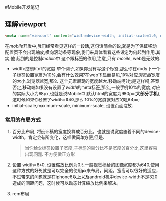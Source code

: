 #Mobile开发笔记
## 理解viewport
```html
<meta name="viewport" content="width=device-width, initial-scale=1.0, maximum-scale=1.0,minimum-scale=1,s user-scalable=0;" />
```
在*mobile*开发中,我们经常看见这样的一段话,这句话简单的说,就是为了保证移动配置页不会出现缩放,横向滚动条等现象,我们来具体看看这些设定为何起到作用.其实,他
起到的是控制*mobile*中 <html>这个跟标签的作用,注意,只有 *mobile*, web是无效的.
- width:控制html的宽度  举个例子,如果你没有写这个<meta>标签,那么你在dody下一个子标签设置宽度为10%,会有什么效果?在web下显而易见,10%对应*浏览器*宽度的大小,浏览器越宽,那么
  这个元素展现的宽度越大.移动端呢?也是这样吗,答案否定,移动端如果没有设置了*width*的meta标签,那么,一般手机10%的宽度,对应的实际大小为98px,也就是说Mobile中
  默认html的宽度为980px(**大部分手机**), 这时候如果你设置了width=640,那么 10%的宽度就对应的是64px;
- initial-scale,maximum-scale, minimum-scale, 设置页面缩放.

### 常用的布局方式

1. 百分比布局, 将设计稿的宽度换算成百分比，也就是说宽度随着不同的device-width，肯定会有所变化，这样做简单方便,但是.
    > 当你给父标签设置了宽度,子标签的百分比不是宽度的百分比,这里容易出现问题.
    > 不方便做正方形
    
2. 设置 width=640, 设置缩放比例为0.5,一般视觉稿给的图像宽度都为640,使用这种方式的好处就是可以完全的使用px来布局，间距，宽高可以很好的适应，不过带来的问题就是在iphone6以上以及android机中device-width不是320造成的间距问题，这时候可以动态计算缩放比例来解决。

3. rem布局

```javascript
    
```